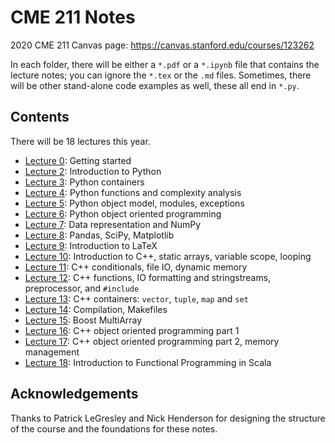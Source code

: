 # CME 211 Notes

2020 CME 211 Canvas page: <https://canvas.stanford.edu/courses/123262>

In each folder, there will be either a `*.pdf` or a `*.ipynb` file that contains the lecture notes; you can ignore the `*.tex` or the `.md` files. Sometimes, there will be other stand-alone code examples as well, these all end in `*.py`.

## Contents
There will be 18 lectures this year.

* [Lecture  0](lecture-00/): Getting started
* [Lecture  2](lecture-02/): Introduction to Python
* [Lecture  3](lecture-03/): Python containers
* [Lecture  4](lecture-04/): Python functions and complexity analysis
* [Lecture  5](lecture-05/): Python object model, modules, exceptions
* [Lecture  6](lecture-06/): Python object oriented programming
* [Lecture  7](lecture-07/): Data representation and NumPy
* [Lecture  8](lecture-08/): Pandas, SciPy, Matplotlib
* [Lecture  9](lecture-09/): Introduction to LaTeX
* [Lecture 10](lecture-10/): Introduction to C++, static arrays, variable scope, looping
* [Lecture 11](lecture-11/): C++ conditionals, file IO, dynamic memory
* [Lecture 12](lecture-12/): C++ functions, IO formatting and stringstreams, preprocessor, and     `#include`
* [Lecture 13](lecture-13/): C++ containers: `vector`, `tuple`, `map` and `set`
* [Lecture 14](lecture-14/): Compilation, Makefiles
* [Lecture 15](lecture-15/): Boost MultiArray
* [Lecture 16](lecture-16/): C++ object oriented programming part 1
* [Lecture 17](lecture-17/): C++ object oriented programming part 2, memory management
* [Lecture 18](lecture-18/): Introduction to Functional Programming in Scala

## Acknowledgements
Thanks to Patrick LeGresley and Nick Henderson for designing the structure of the course and the foundations for these notes.